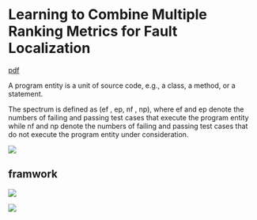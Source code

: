 # Learning to Combine Multiple Ranking Metrics for Fault Localization

[pdf](https://hal.inria.fr/hal-01018935/document)

A program entity is a unit of source code, e.g., a class, a method, or a statement.

The spectrum is defined as (ef , ep, nf , np), where ef and ep denote the numbers of failing and passing test cases that execute the program entity while nf and np denote the numbers of failing and passing test cases that do not execute the program entity under consideration.

![](https://i.loli.net/2019/10/16/bApd3EgwDKTNjQS.png)

## framwork

![](https://i.loli.net/2019/10/16/ruecGyZvBX2Jg9m.png)

![](https://i.loli.net/2019/10/16/1EIcNB38kJLaQvw.png)